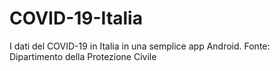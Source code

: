 # COVID-19-Italia
I dati del COVID-19 in Italia in una semplice app Android. Fonte: Dipartimento della Protezione Civile
